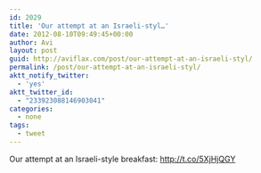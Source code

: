 ```yaml
---
id: 2029
title: 'Our attempt at an Israeli-styl…'
date: 2012-08-10T09:49:45+00:00
author: Avi
layout: post
guid: http://aviflax.com/post/our-attempt-at-an-israeli-styl/
permalink: /post/our-attempt-at-an-israeli-styl/
aktt_notify_twitter:
  - 'yes'
aktt_twitter_id:
  - "233923088146903041"
categories:
  - none
tags:
  - tweet
---
```

Our attempt at an Israeli-style breakfast: <a href="http://t.co/5XjHjQGY" rel="nofollow">http://t.co/5XjHjQGY</a>